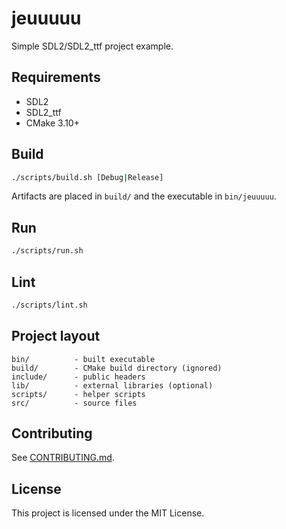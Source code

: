 # jeuuuuu

Simple SDL2/SDL2_ttf project example.

## Requirements

- SDL2
- SDL2_ttf
- CMake 3.10+

## Build

```sh
./scripts/build.sh [Debug|Release]
```

Artifacts are placed in `build/` and the executable in `bin/jeuuuuu`.

## Run

```sh
./scripts/run.sh
```

## Lint

```sh
./scripts/lint.sh
```

## Project layout

```
bin/          - built executable
build/        - CMake build directory (ignored)
include/      - public headers
lib/          - external libraries (optional)
scripts/      - helper scripts
src/          - source files
```

## Contributing

See [CONTRIBUTING.md](CONTRIBUTING.md).

## License

This project is licensed under the MIT License.
